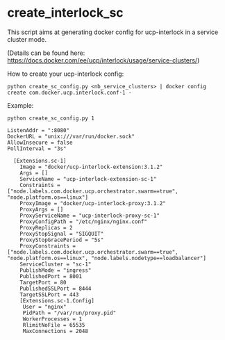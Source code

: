 # create_interlock_sc

This script aims at generating docker config for ucp-interlock in a service cluster mode.

(Details can be found here: https://docs.docker.com/ee/ucp/interlock/usage/service-clusters/)

How to create your ucp-interlock config:
```
python create_sc_config.py <nb_service_clusters> | docker config create com.docker.ucp.interlock.conf-1 -
```

Example:
```
python create_sc_config.py 1
```

```
ListenAddr = ":8080"
DockerURL = "unix:///var/run/docker.sock"
AllowInsecure = false
PollInterval = "3s"

  [Extensions.sc-1]
    Image = "docker/ucp-interlock-extension:3.1.2"
    Args = []
    ServiceName = "ucp-interlock-extension-sc-1"
    Constraints = ["node.labels.com.docker.ucp.orchestrator.swarm==true", "node.platform.os==linux"]
    ProxyImage = "docker/ucp-interlock-proxy:3.1.2"
    ProxyArgs = []
    ProxyServiceName = "ucp-interlock-proxy-sc-1"
    ProxyConfigPath = "/etc/nginx/nginx.conf"
    ProxyReplicas = 2
    ProxyStopSignal = "SIGQUIT"
    ProxyStopGracePeriod = "5s"
    ProxyConstraints = ["node.labels.com.docker.ucp.orchestrator.swarm==true", "node.platform.os==linux", "node.labels.nodetype==loadbalancer"]
    ServiceCluster = "sc-1"
    PublishMode = "ingress"
    PublishedPort = 8001
    TargetPort = 80
    PublishedSSLPort = 8444
    TargetSSLPort = 443
    [Extensions.sc-1.Config]
     User = "nginx"
     PidPath = "/var/run/proxy.pid"
     WorkerProcesses = 1
     RlimitNoFile = 65535
     MaxConnections = 2048
```

